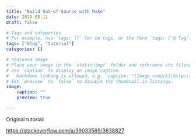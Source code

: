 ```yaml
---
title: "Build Out-of-Source with Make"
date: 2019-08-11
draft: false

# Tags and categories
# For example, use `tags: []` for no tags, or the form `tags: ["A Tag", "Another Tag"]` for one or more tags.
tags: ["blog", "tutorial"]
categories: []

# Featured image
# Place your image in the `static/img/` folder and reference its filename below, e.g. `image: "example.jpg"`.
# Use `caption` to display an image caption.
#   Markdown linking is allowed, e.g. `caption: "[Image credit](http://example.org)"`.
# Set `preview` to `false` to disable the thumbnail in listings.
image:
    caption: ""
    preview: true

---
```


Original tutorial:

https://stackoverflow.com/a/39033569/3638827
